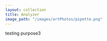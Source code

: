 ```yaml
---
layout: collection
title: Analyzer
image_path: "/images/artPhotos/pipette.png"
---
```



testing purpose3
